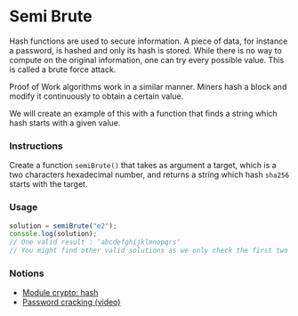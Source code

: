 # Semi Brute

Hash functions are used to secure information. A piece of data, for instance a password, is hashed and only its hash is stored. While there is no way to compute on the original information, one can try every possible value. This is called a brute force attack.

Proof of Work algorithms work in a similar manner. Miners hash a block and modify it continuously to obtain a certain value.

We will create an example of this with a function that finds a string which hash starts with a given value.

### Instructions

Create a function `semiBrute()` that takes as argument a target, which is a two characters hexadecimal number, and returns a string which hash `sha256` starts with the target.

### Usage

```js
solution = semiBrute("e2");
console.log(solution);
// One valid result : 'abcdefghijklmnopqrs'
// You might find other valid solutions as we only check the first two characters
```

### Notions

- [Module crypto: hash](https://nodejs.org/docs/latest-v14.x/api/crypto.html#crypto_class_hash)
- [Password cracking (video)](https://www.youtube.com/watch?v=7U-RbOKanYs)

